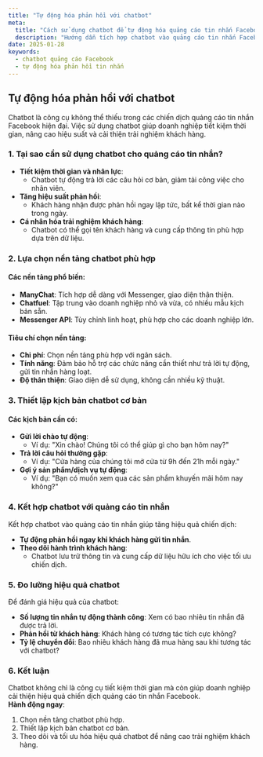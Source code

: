 ```yaml
---
title: "Tự động hóa phản hồi với chatbot"
meta:
  title: "Cách sử dụng chatbot để tự động hóa quảng cáo tin nhắn Facebook"
  description: "Hướng dẫn tích hợp chatbot vào quảng cáo tin nhắn Facebook để nâng cao hiệu quả và tiết kiệm thời gian phản hồi khách hàng."
date: 2025-01-28
keywords:
  - chatbot quảng cáo Facebook
  - tự động hóa phản hồi tin nhắn
---
```


## Tự động hóa phản hồi với chatbot

Chatbot là công cụ không thể thiếu trong các chiến dịch quảng cáo tin nhắn Facebook hiện đại. Việc sử dụng chatbot giúp doanh nghiệp tiết kiệm thời gian, nâng cao hiệu suất và cải thiện trải nghiệm khách hàng.

### 1. Tại sao cần sử dụng chatbot cho quảng cáo tin nhắn?

- **Tiết kiệm thời gian và nhân lực**:
  - Chatbot tự động trả lời các câu hỏi cơ bản, giảm tải công việc cho nhân viên.
- **Tăng hiệu suất phản hồi**:
  - Khách hàng nhận được phản hồi ngay lập tức, bất kể thời gian nào trong ngày.
- **Cá nhân hóa trải nghiệm khách hàng**:
  - Chatbot có thể gọi tên khách hàng và cung cấp thông tin phù hợp dựa trên dữ liệu.

### 2. Lựa chọn nền tảng chatbot phù hợp

#### Các nền tảng phổ biến:
- **ManyChat**: Tích hợp dễ dàng với Messenger, giao diện thân thiện.
- **Chatfuel**: Tập trung vào doanh nghiệp nhỏ và vừa, có nhiều mẫu kịch bản sẵn.
- **Messenger API**: Tùy chỉnh linh hoạt, phù hợp cho các doanh nghiệp lớn.

#### Tiêu chí chọn nền tảng:
- **Chi phí**: Chọn nền tảng phù hợp với ngân sách.
- **Tính năng**: Đảm bảo hỗ trợ các chức năng cần thiết như trả lời tự động, gửi tin nhắn hàng loạt.
- **Độ thân thiện**: Giao diện dễ sử dụng, không cần nhiều kỹ thuật.

### 3. Thiết lập kịch bản chatbot cơ bản

#### Các kịch bản cần có:
- **Gửi lời chào tự động**:
  - Ví dụ: "Xin chào! Chúng tôi có thể giúp gì cho bạn hôm nay?"
- **Trả lời câu hỏi thường gặp**:
  - Ví dụ: "Cửa hàng của chúng tôi mở cửa từ 9h đến 21h mỗi ngày."
- **Gợi ý sản phẩm/dịch vụ tự động**:
  - Ví dụ: "Bạn có muốn xem qua các sản phẩm khuyến mãi hôm nay không?"

### 4. Kết hợp chatbot với quảng cáo tin nhắn

Kết hợp chatbot vào quảng cáo tin nhắn giúp tăng hiệu quả chiến dịch:
- **Tự động phản hồi ngay khi khách hàng gửi tin nhắn**.
- **Theo dõi hành trình khách hàng**:
  - Chatbot lưu trữ thông tin và cung cấp dữ liệu hữu ích cho việc tối ưu chiến dịch.

### 5. Đo lường hiệu quả chatbot

Để đánh giá hiệu quả của chatbot:
- **Số lượng tin nhắn tự động thành công**: Xem có bao nhiêu tin nhắn đã được trả lời.
- **Phản hồi từ khách hàng**: Khách hàng có tương tác tích cực không?
- **Tỷ lệ chuyển đổi**: Bao nhiêu khách hàng đã mua hàng sau khi tương tác với chatbot?

### 6. Kết luận

Chatbot không chỉ là công cụ tiết kiệm thời gian mà còn giúp doanh nghiệp cải thiện hiệu quả chiến dịch quảng cáo tin nhắn Facebook.  
**Hành động ngay**:
1. Chọn nền tảng chatbot phù hợp.
2. Thiết lập kịch bản chatbot cơ bản.
3. Theo dõi và tối ưu hóa hiệu quả chatbot để nâng cao trải nghiệm khách hàng.
